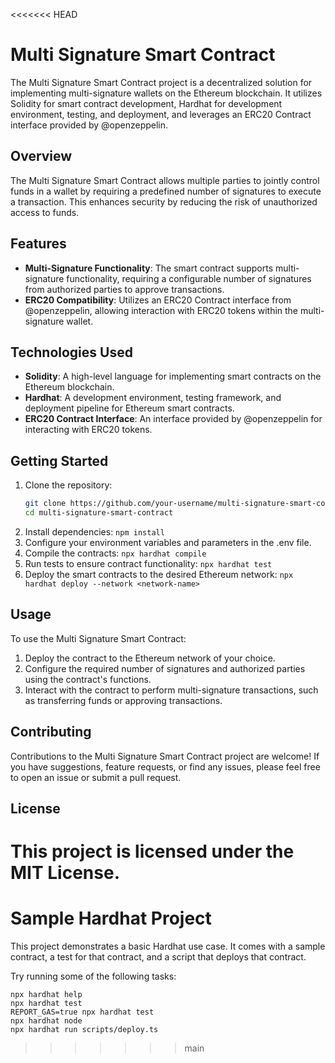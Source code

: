 <<<<<<< HEAD
# Multi Signature Smart Contract

The Multi Signature Smart Contract project is a decentralized solution for implementing multi-signature wallets on the Ethereum blockchain. It utilizes Solidity for smart contract development, Hardhat for development environment, testing, and deployment, and leverages an ERC20 Contract interface provided by @openzeppelin.

## Overview

The Multi Signature Smart Contract allows multiple parties to jointly control funds in a wallet by requiring a predefined number of signatures to execute a transaction. This enhances security by reducing the risk of unauthorized access to funds.

## Features

- **Multi-Signature Functionality**: The smart contract supports multi-signature functionality, requiring a configurable number of signatures from authorized parties to approve transactions.
- **ERC20 Compatibility**: Utilizes an ERC20 Contract interface from @openzeppelin, allowing interaction with ERC20 tokens within the multi-signature wallet.

## Technologies Used

- **Solidity**: A high-level language for implementing smart contracts on the Ethereum blockchain.
- **Hardhat**: A development environment, testing framework, and deployment pipeline for Ethereum smart contracts.
- **ERC20 Contract Interface**: An interface provided by @openzeppelin for interacting with ERC20 tokens.

## Getting Started

1. Clone the repository:
   ```bash
   git clone https://github.com/your-username/multi-signature-smart-contract.git
   cd multi-signature-smart-contract
   ```
2. Install dependencies: `npm install`
3. Configure your environment variables and parameters in the .env file.
4. Compile the contracts: `npx hardhat compile`
5. Run tests to ensure contract functionality: `npx hardhat test`
6. Deploy the smart contracts to the desired Ethereum network: `npx hardhat deploy --network <network-name>`

## Usage

To use the Multi Signature Smart Contract:

1. Deploy the contract to the Ethereum network of your choice.
2. Configure the required number of signatures and authorized parties using the contract's functions.
3. Interact with the contract to perform multi-signature transactions, such as transferring funds or approving transactions.

## Contributing

Contributions to the Multi Signature Smart Contract project are welcome! If you have suggestions, feature requests, or find any issues, please feel free to open an issue or submit a pull request.

## License

This project is licensed under the MIT License.
=======
# Sample Hardhat Project

This project demonstrates a basic Hardhat use case. It comes with a sample contract, a test for that contract, and a script that deploys that contract.

Try running some of the following tasks:

```shell
npx hardhat help
npx hardhat test
REPORT_GAS=true npx hardhat test
npx hardhat node
npx hardhat run scripts/deploy.ts
```
>>>>>>> main
